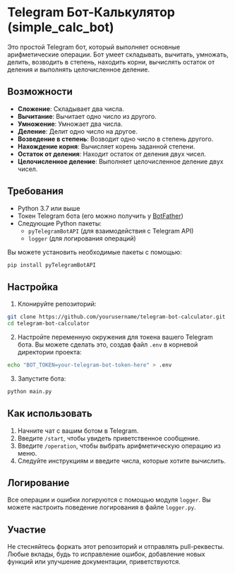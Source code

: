# Telegram Бот-Калькулятор (simple_calc_bot)

Это простой Telegram бот, который выполняет основные арифметические операции. Бот умеет складывать, вычитать, умножать, делить, возводить в степень, находить корни, вычислять остаток от деления и выполнять целочисленное деление.

## Возможности

- **Сложение**: Складывает два числа.
- **Вычитание**: Вычитает одно число из другого.
- **Умножение**: Умножает два числа.
- **Деление**: Делит одно число на другое.
- **Возведение в степень**: Возводит одно число в степень другого.
- **Нахождение корня**: Вычисляет корень заданной степени.
- **Остаток от деления**: Находит остаток от деления двух чисел.
- **Целочисленное деление**: Выполняет целочисленное деление двух чисел.

## Требования

- Python 3.7 или выше
- Токен Telegram бота (его можно получить у [BotFather](https://core.telegram.org/bots#botfather))
- Следующие Python пакеты:
  - `pyTelegramBotAPI` (для взаимодействия с Telegram API)
  - `logger` (для логирования операций)

Вы можете установить необходимые пакеты с помощью:

```bash
pip install pyTelegramBotAPI
```

## Настройка

1. Клонируйте репозиторий:

```bash
git clone https://github.com/yourusername/telegram-bot-calculator.git
cd telegram-bot-calculator
```

2. Настройте переменную окружения для токена вашего Telegram бота. Вы можете сделать это, создав файл `.env` в корневой директории проекта:

```bash
echo "BOT_TOKEN=your-telegram-bot-token-here" > .env
```

3. Запустите бота:

```bash
python main.py
```

## Как использовать

1. Начните чат с вашим ботом в Telegram.
2. Введите `/start`, чтобы увидеть приветственное сообщение.
3. Введите `/operation`, чтобы выбрать арифметическую операцию из меню.
4. Следуйте инструкциям и введите числа, которые хотите вычислить.

## Логирование

Все операции и ошибки логируются с помощью модуля `logger`. Вы можете настроить поведение логирования в файле `logger.py`.

## Участие

Не стесняйтесь форкать этот репозиторий и отправлять pull-реквесты. Любые вклады, будь то исправление ошибок, добавление новых функций или улучшение документации, приветствуются.
